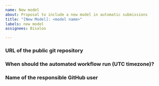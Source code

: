```yaml
---
name: New model
about: Proposal to include a new model in automatic submissions
title: "[New Model]: <model name>"
labels: new model
assignees: Bisaloo

---
```


### URL of the public git repository

<!--
The URL to a public git repository (e.g., hosted on GitHub) containing:
  - a file `main.R` or `main.py` **at its root**. This `main` file needs to 
    create the forecasts with the expected folder structure in a folder named
    `data-processed`.
  - a dependency management file. The exact name and syntax depend on the 
    programming language you are using. Some examples are `requirements.txt` for
    python (with pip) or `renv.lock` for R (with renv). **All dependencies must
    have an exact version pinned to minimise risk of breakage with future
    dependency updates.**
-->

### When should the automated workflow run (UTC timezone)?

<!--
The week day and time at which the workflow should run (as UTC).
--> 

### Name of the responsible GitHub user

<!--
The name of the GitHub user who should be tagged on pull request to review 
automated submissions.
-->
